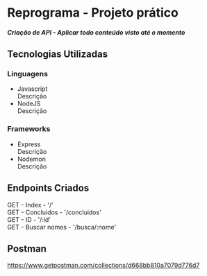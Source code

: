 # Reprograma - Projeto prático
##### Criação de API - Aplicar todo conteúdo visto até o momento

## Tecnologias Utilizadas
### Linguagens
- Javascript<br>
Descrição
- NodeJS<br>
Descrição
### Frameworks
- Express<br>
Descrição
- Nodemon<br>
Descrição

## Endpoints Criados

GET - Index - '/' <br>
GET - Concluidos - '/concluidos' <br>
GET - ID - '/:id' <br>
GET - Buscar nomes - '/busca/:nome' <br>

## Postman

https://www.getpostman.com/collections/d668bb810a7079d776d7

